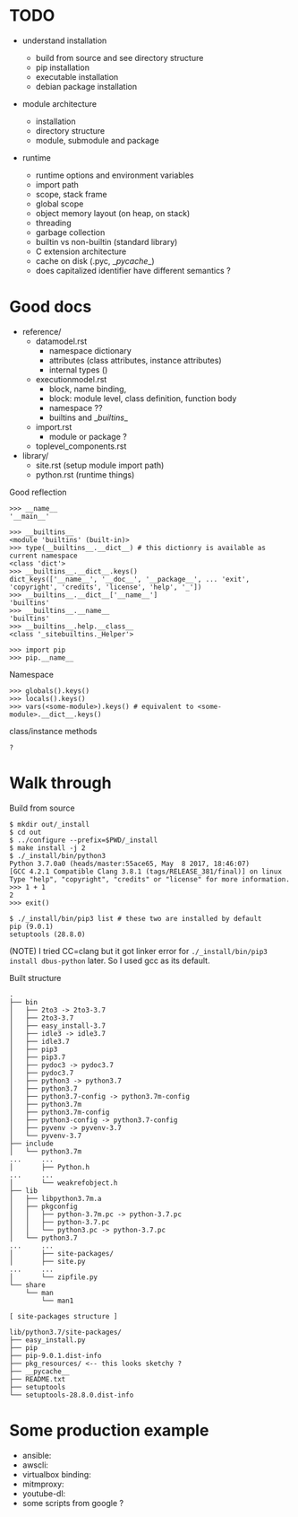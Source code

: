 <!--
{
  "title": "Python",
  "date": "2017-05-08T18:28:19+09:00",
  "category": "",
  "tags": [],
  "draft": true
}
-->

# TODO

- understand installation
  - build from source and see directory structure
  - pip installation
  - executable installation
  - debian package installation
- module architecture
  - installation
  - directory structure
  - module, submodule and package

- runtime
  - runtime options and environment variables
  - import path
  - scope, stack frame
  - global scope
  - object memory layout (on heap, on stack)
  - threading
  - garbage collection
  - builtin vs non-builtin (standard library)
  - C extension architecture
  - cache on disk (.pyc, \__pycache__)
  - does capitalized identifier have different semantics ?


# Good docs

- reference/
  - datamodel.rst
    - namespace dictionary
    - attributes (class attributes, instance attributes)
    - internal types ()
  - executionmodel.rst
    - block, name binding,
    - block: module level, class definition, function body
    - namespace ??
    - builtins and \__builtins__
  - import.rst
    - module or package ?
  - toplevel_components.rst
- library/
  - site.rst (setup module import path)
  - python.rst (runtime things)


Good reflection

```
>>> __name__
'__main__'

>>> __builtins__
<module 'builtins' (built-in)>
>>> type(__builtins__.__dict__) # this dictionry is available as current namespace
<class 'dict'>
>>> __builtins__.__dict__.keys()
dict_keys(['__name__', '__doc__', '__package__', ... 'exit', 'copyright', 'credits', 'license', 'help', '_'])
>>> __builtins__.__dict__['__name__']
'builtins'
>>> __builtins__.__name__
'builtins'
>>> __builtins__.help.__class__
<class '_sitebuiltins._Helper'>

>>> import pip
>>> pip.__name__
```

Namespace

```
>>> globals().keys()
>>> locals().keys()
>>> vars(<some-module>).keys() # equivalent to <some-module>.__dict__.keys()
```

class/instance methods

```
?
```

# Walk through

Build from source

```
$ mkdir out/_install
$ cd out
$ ../configure --prefix=$PWD/_install
$ make install -j 2
$ ./_install/bin/python3
Python 3.7.0a0 (heads/master:55ace65, May  8 2017, 18:46:07)
[GCC 4.2.1 Compatible Clang 3.8.1 (tags/RELEASE_381/final)] on linux
Type "help", "copyright", "credits" or "license" for more information.
>>> 1 + 1
2
>>> exit()

$ ./_install/bin/pip3 list # these two are installed by default
pip (9.0.1)
setuptools (28.8.0)
```

(NOTE)
I tried CC=clang but it got linker error for `./_install/bin/pip3 install dbus-python` later.
So I used gcc as its default.

Built structure

```
.
├── bin
│   ├── 2to3 -> 2to3-3.7
│   ├── 2to3-3.7
│   ├── easy_install-3.7
│   ├── idle3 -> idle3.7
│   ├── idle3.7
│   ├── pip3
│   ├── pip3.7
│   ├── pydoc3 -> pydoc3.7
│   ├── pydoc3.7
│   ├── python3 -> python3.7
│   ├── python3.7
│   ├── python3.7-config -> python3.7m-config
│   ├── python3.7m
│   ├── python3.7m-config
│   ├── python3-config -> python3.7-config
│   ├── pyvenv -> pyvenv-3.7
│   └── pyvenv-3.7
├── include
│   └── python3.7m
...     ...
│       ├── Python.h
...     ...
│       └── weakrefobject.h
├── lib
│   ├── libpython3.7m.a
│   ├── pkgconfig
│   │   ├── python-3.7m.pc -> python-3.7.pc
│   │   ├── python-3.7.pc
│   │   └── python3.pc -> python-3.7.pc
│   └── python3.7
...     ...
│       ├── site-packages/
│       ├── site.py
...     ...
│       └── zipfile.py
└── share
    └── man
        └── man1

[ site-packages structure ]

lib/python3.7/site-packages/
├── easy_install.py
├── pip
├── pip-9.0.1.dist-info
├── pkg_resources/ <-- this looks sketchy ?
├── __pycache__
├── README.txt
├── setuptools
└── setuptools-28.8.0.dist-info
```

# Some production example

- ansible:
- awscli:
- virtualbox binding:
- mitmproxy:
- youtube-dl:
- some scripts from google ?
